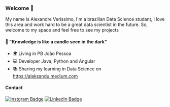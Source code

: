 ### Welcome 👋

My name is Alexandre Veríssimo, I'm a brazilian Data Science studant, I love this area and work hard to be a great data scientist in the future.
So, welcome to my space and feel free to see my projects

#### 🧠 "Knowledge is like a candle seen in the dark"

- 🌍 Living in PB João Pessoa 
- 💻 Developer Java, Python and Angular
- 📚 Sharing my learning in Data Science on https://alaksandu.medium.com

#### Contact

[![Instgram Badge](https://img.shields.io/badge/-Instgram-red?style=flat-square&logo=Instagram&logoColor=white&link=https://www.instagram.com/alex_amota/)](https://www.instagram.com/alex_amota/) [![Linkedin Badge](https://img.shields.io/badge/-Linkedin-blue?style=flat-square&logo=Linkedin&logoColor=white&link=https://www.linkedin.com/in/alexandre-de-araujo-verissimo-mota-278a82101/)](https://www.linkedin.com/in/alexandre-de-araujo-verissimo-mota-278a82101/) 

